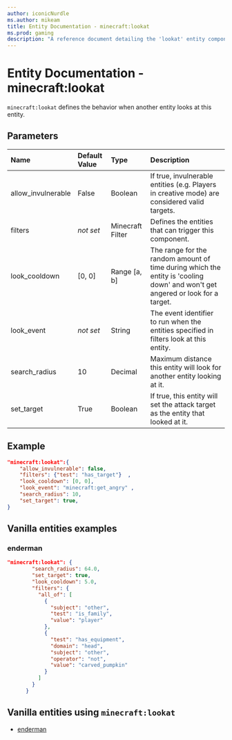 ```yaml
---
author: iconicNurdle
ms.author: mikeam
title: Entity Documentation - minecraft:lookat
ms.prod: gaming
description: "A reference document detailing the 'lookat' entity component"
---
```


# Entity Documentation - minecraft:lookat

`minecraft:lookat` defines the behavior when another entity looks at this entity.

## Parameters

|Name |Default Value  |Type  |Description  |
|:----------|:----------|:----------|:----------|
| allow_invulnerable| False| Boolean| If true, invulnerable entities (e.g. Players in creative mode) are considered valid targets. |
| filters| *not set*| Minecraft Filter| Defines the entities that can trigger this component. |
| look_cooldown| [0, 0]| Range [a, b]| The range for the random amount of time during which the entity is 'cooling down' and won't get angered or look for a target. |
| look_event| *not set*| String| The event identifier to run when the entities specified in filters look at this entity. |
| search_radius| 10| Decimal| Maximum distance this entity will look for another entity looking at it. |
| set_target| True| Boolean| If true, this entity will set the attack target as the entity that looked at it. |

## Example

```json
"minecraft:lookat":{
    "allow_invulnerable": false,
    "filters": {"test": "has_target"}  ,
    "look_cooldown": [0, 0],
    "look_event": "minecraft:get_angry" ,
    "search_radius": 10,
    "set_target": true,
}
```

## Vanilla entities examples

### enderman

```json
"minecraft:lookat": {
        "search_radius": 64.0,
        "set_target": true,
        "look_cooldown": 5.0,
        "filters": {
          "all_of": [
            {
              "subject": "other",
              "test": "is_family",
              "value": "player"
            },
            {
              "test": "has_equipment",
              "domain": "head",
              "subject": "other",
              "operator": "not",
              "value": "carved_pumpkin"
            }
          ]
        }
      }
```

## Vanilla entities using `minecraft:lookat`

- [enderman](../../../../Source/VanillaBehaviorPack_Snippets/entities/enderman.md)
